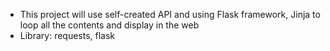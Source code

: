 <ul>
  <li>This project will use self-created API and using Flask framework, Jinja to loop all the contents and display in the web</li>
  <li> Library: requests, flask</li>
</ul>
